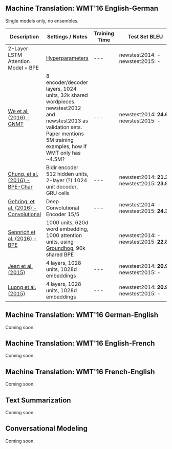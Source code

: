 ## Machine Translation: WMT'16 English-German

Single models only, no ensembles.

| Description | Settings / Notes| Training Time | Test Set BLEU | Downloads |
| --- | --- | --- | --- | --- |
| 2-Layer LSTM Attention Model + BPE | [Hyperparameters]() | --- | newstest2014: - </br> newstest2015: - | [Model]() <br/> [Data]() | --- |
| [We et al. (2016) - GNMT](https://arxiv.org/abs/1609.08144) | 8 encoder/decoder layers, 1024 units, 32k shared wordpieces. newstest2012 and newstest2013 as validation sets. Paper mentions 5M training examples, how if WMT only has ~4.5M? | --- |  newstest2014:&nbsp;**24.61** <br/>newstest2015: -| --- |
| [Chung, et al. (2016) - BPE-Char](https://arxiv.org/abs/1603.06147v4) | Bidir encoder 512 hidden units, 2-layer (?) 1024 unit decoder, GRU cells | --- |  newstest2014: **21.3** </br> newstest2015: **23.9** | --- |    --- |
| [Gehring, et al. (2016) - Convolutional](https://arxiv.org/abs/1611.02344) | Deep Convolutional Encoder 15/5| --- | newstest2014: - <br/> newstest2015: **24.3** | --- |  --- |
| [Sennrich et al. (2016) - BPE](https://arxiv.org/abs/1508.07909) | 1000 units, 620d word embedding, 1000 attention units, using [Groundhog](https://github.com/sebastien-j/LV_groundhog), 90k shared BPE | | newstest2014: - <br/>newstest2015: **22.8** | --- | --- |
| [Jean et al. (2015)](https://arxiv.org/abs/1508.04025) | 4 layers, 1028 units, 1028d embeddings | --- | newstest2014: **20.9** <br/> newstest2015: - | --- | --- |
| [Luong et al. (2015)](https://arxiv.org/abs/1508.04025) | 4 layers, 1028 units, 1028d embeddings | --- | newstest2014: **20.9** <br/> newstest2015: - | --- | --- |


## Machine Translation: WMT'16 German-English

Coming soon.


## Machine Translation: WMT'16 English-French

Coming soon.


## Machine Translation: WMT'16 French-English

Coming soon.


## Text Summarization

Coming soon.


## Conversational Modeling

Coming soon.